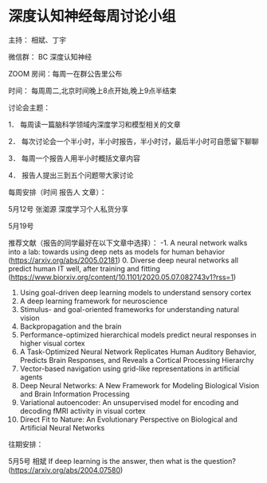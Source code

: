# 深度认知神经每周讨论小组

主持： 相斌、丁宇

微信群： BC 深度认知神经

ZOOM 房间：每周一在群公告里公布

时间： 每周周二,北京时间晚上8点开始,晚上9点半结束	

讨论会主题：

1．	每周读一篇脑科学领域内深度学习和模型相关的文章

2．	每次讨论会一个半小时，半小时报告，半小时讨，最后半小时可自愿留下聊聊

3．	每周一个报告人用半小时概括文章内容

4．	报告人提出三到五个问题带大家讨论



每周安排（时间 报告人	文章）：

5月12号 张洳源 深度学习个人私货分享  

5月19号	


推荐文献（报告的同学最好在以下文章中选择）：
-1. A neural network walks into a lab: towards using deep nets as models for human behavior (https://arxiv.org/abs/2005.02181)
0.  Diverse deep neural networks all predict human IT well, after training and fitting (https://www.biorxiv.org/content/10.1101/2020.05.07.082743v1?rss=1)
1.	Using goal-driven deep learning models to understand sensory cortex
2.	A deep learning framework for neuroscience
3.	Stimulus- and goal-oriented frameworks for understanding natural vision
4.	Backpropagation and the brain
5.	Performance-optimized hierarchical models predict neural responses in higher visual cortex
6.	A Task-Optimized Neural Network Replicates Human Auditory Behavior, Predicts Brain Responses, and Reveals a Cortical Processing Hierarchy
7.	Vector-based navigation using grid-like representations in artificial agents
8.	Deep Neural Networks: A New Framework for Modeling Biological Vision and Brain Information Processing
9.	Variational autoencoder: An unsupervised model for encoding and decoding fMRI activity in visual cortex
10.	Direct Fit to Nature: An Evolutionary Perspective on Biological and Artificial Neural Networks


往期安排：

5月5号	相斌 	If deep learning is the answer, then what is the question? (https://arxiv.org/abs/2004.07580)
